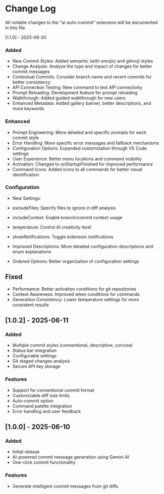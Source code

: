 # Change Log

All notable changes to the "ai-auto-commit" extension will be documented in this file.

[1.1.0] - 2025-06-20
### Added
- New Commit Styles: Added semantic (with emojis) and gitmoji styles
- Change Analysis: Analyze the type and impact of changes for better commit messages
- Contextual Commits: Consider branch name and recent commits for better consistency
- API Connection Testing: New command to test API connectivity
- Prompt Reloading: Development feature for prompt reloading
- Walkthrough: Added guided walkthrough for new users
- Enhanced Metadata: Added gallery banner, better descriptions, and more keywords

### Enhanced
- Prompt Engineering: More detailed and specific prompts for each commit style
- Error Handling: More specific error messages and fallback mechanisms
- Configuration Options: Expanded customization through VS Code settings
- User Experience: Better menu locations and command visibility
- Activation: Changed to onStartupFinished for improved performance
- Command Icons: Added icons to all commands for better visual identification

### Configuration

- New Settings:
 - excludeFiles: Specify files to ignore in diff analysis
 - includeContext: Enable branch/commit context usage
 - temperature: Control AI creativity level
 - showNotifications: Toggle extension notifications


- Improved Descriptions: More detailed configuration descriptions and enum explanations
- Ordered Options: Better organization of configuration settings

## Fixed
- Performance: Better activation conditions for git repositories
- Context Awareness: Improved when conditions for commands
- Generation Consistency: Lower temperature settings for more consistent results

## [1.0.2] - 2025-06-11

### Added
- Multiple commit styles (conventional, descriptive, concise)
- Status bar integration
- Configurable settings
- Git staged changes analysis
- Secure API key storage

### Features
- Support for conventional commit format
- Customizable diff size limits
- Auto-commit option
- Command palette integration
- Error handling and user feedback

## [1.0.0] - 2025-06-10

### Added
- Initial release
- AI-powered commit message generation using Gemini AI
- One-click commit functionality

### Features
- Generate intelligent commit messages from git diffs